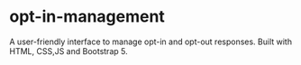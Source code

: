 # opt-in-management
A user-friendly interface to manage opt-in and opt-out responses. Built with HTML, CSS,JS and Bootstrap 5.
